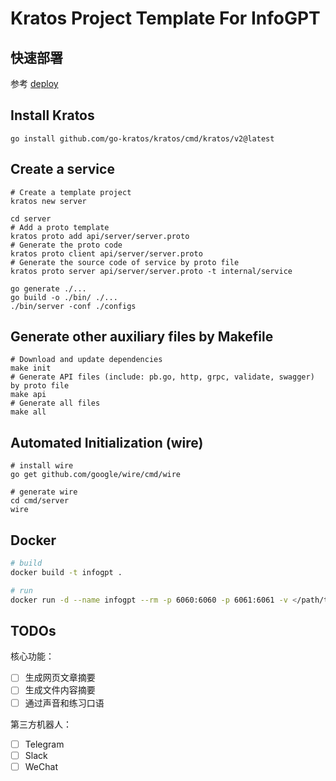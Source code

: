 # Kratos Project Template For InfoGPT

## 快速部署

参考 [deploy](docs/deploy.md)

## Install Kratos

```
go install github.com/go-kratos/kratos/cmd/kratos/v2@latest
```

## Create a service

```
# Create a template project
kratos new server

cd server
# Add a proto template
kratos proto add api/server/server.proto
# Generate the proto code
kratos proto client api/server/server.proto
# Generate the source code of service by proto file
kratos proto server api/server/server.proto -t internal/service

go generate ./...
go build -o ./bin/ ./...
./bin/server -conf ./configs
```

## Generate other auxiliary files by Makefile

```
# Download and update dependencies
make init
# Generate API files (include: pb.go, http, grpc, validate, swagger) by proto file
make api
# Generate all files
make all
```

## Automated Initialization (wire)

```
# install wire
go get github.com/google/wire/cmd/wire

# generate wire
cd cmd/server
wire
```

## Docker

```bash
# build
docker build -t infogpt .

# run
docker run -d --name infogpt --rm -p 6060:6060 -p 6061:6061 -v </path/to/your/configs>:/data/conf infogpt
```

## TODOs

核心功能：

- [ ] 生成网页文章摘要
- [ ] 生成文件内容摘要
- [ ] 通过声音和练习口语

第三方机器人：

- [ ] Telegram
- [ ] Slack
- [ ] WeChat
